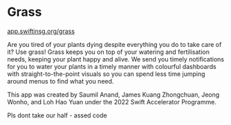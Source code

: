 # Grass

[app.swiftinsg.org/grass](app.swiftinsg.org/grass)

Are you tired of your plants dying despite everything you do to take care of it?
Use grass!
Grass keeps you on top of your watering and fertilisation needs, keeping your
plant happy and alive.
We send you timely notifications for you to water your plants in a timely manner with colourful dashboards with straight-to-the-point visuals so you can spend less time jumping around menus to find what you need.

This app was created by Saumil Anand, James Kuang Zhongchuan, Jeong Wonho, and Loh Hao Yuan under the 2022 Swift Accelerator Programme.

Pls dont take our half - assed code
